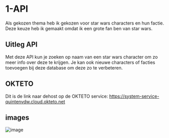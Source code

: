 # 1-API
Als gekozen thema heb ik gekozen voor star wars characters en hun factie.
Deze keuze heb ik gemaakt omdat ik een grote fan ben van star wars.

## Uitleg API
Met deze API kun je zoeken op naam van een star wars character om zo meer info over deze te krijgen.
Je kan ook nieuwe characters of facties toevoegen bij deze database om deze zo te verbeteren. 

## OKTETO 
Dit is de link naar dehost op de OKTETO service: https://system-service-quintenvdw.cloud.okteto.net

## images
![image](https://github.com/QuintenVdW/apiquintenvdw/assets/104367615/5f5c04c4-6dac-4e15-93b9-a739b2ebb4d2)
